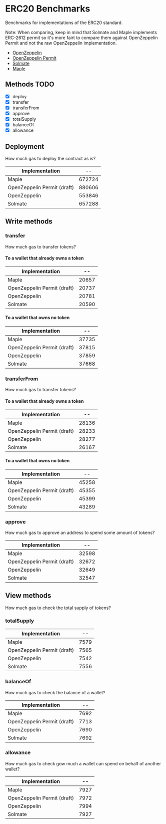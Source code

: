 # ERC20 Benchmarks

Benchmarks for implementations of the ERC20 standard.

Note: When comparing, keep in mind that Solmate and Maple implements ERC-2612 permit so it's more fairt to compare them against OpenZeppelin Permit and not the raw OpenZeppelin implementation.

- [OpenZeppelin](https://github.com/OpenZeppelin/openzeppelin-contracts)
- [OpenZeppelin Permit](https://github.com/OpenZeppelin/openzeppelin-contracts)
- [Solmate](https://github.com/rari-capital/solmate)
- [Maple](https://github.com/maple-labs/erc20)

## Methods TODO

- [x] deploy
- [x] transfer
- [x] transferFrom
- [x] approve
- [x] totalSupply
- [x] balanceOf
- [x] allowance

## Deployment

How much gas to deploy the contract as is?

<!-- Start deploy Table -->
|       Implementation      |  --  |
|---------------------------|------|
|           Maple           |672724|
|OpenZeppelin Permit (draft)|880606|
|        OpenZeppelin       |553846|
|          Solmate          |657288|
<!-- End deploy Table -->

## Write methods

### transfer

How much gas to transfer tokens?

#### To a wallet that already owns a token

<!-- Start transferToOwner Table -->
|       Implementation      |  -- |
|---------------------------|-----|
|           Maple           |20657|
|OpenZeppelin Permit (draft)|20737|
|        OpenZeppelin       |20781|
|          Solmate          |20590|
<!-- End transferToOwner Table -->

#### To a wallet that owns no token

<!-- Start transferToNonOwner Table -->
|       Implementation      |  -- |
|---------------------------|-----|
|           Maple           |37735|
|OpenZeppelin Permit (draft)|37815|
|        OpenZeppelin       |37859|
|          Solmate          |37668|
<!-- End transferToNonOwner Table -->

### transferFrom

How much gas to transfer tokens?

#### To a wallet that already owns a token

<!-- Start transferFromToOwner Table -->
|       Implementation      |  -- |
|---------------------------|-----|
|           Maple           |28136|
|OpenZeppelin Permit (draft)|28233|
|        OpenZeppelin       |28277|
|          Solmate          |26167|
<!-- End transferFromToOwner Table -->

#### To a wallet that owns no token

<!-- Start transferFromToNonOwner Table -->
|       Implementation      |  -- |
|---------------------------|-----|
|           Maple           |45258|
|OpenZeppelin Permit (draft)|45355|
|        OpenZeppelin       |45399|
|          Solmate          |43289|
<!-- End transferFromToNonOwner Table -->

### approve

How much gas to approve an address to spend some amount of tokens?

<!-- Start approve Table -->
|       Implementation      |  -- |
|---------------------------|-----|
|           Maple           |32598|
|OpenZeppelin Permit (draft)|32672|
|        OpenZeppelin       |32649|
|          Solmate          |32547|
<!-- End approve Table -->

## View methods

How much gas to check the total supply of tokens?

### totalSupply

<!-- Start totalSupply Table -->
|       Implementation      | -- |
|---------------------------|----|
|           Maple           |7579|
|OpenZeppelin Permit (draft)|7565|
|        OpenZeppelin       |7542|
|          Solmate          |7556|
<!-- End totalSupply Table -->

### balanceOf

How much gas to check the balance of a wallet?

<!-- Start balanceOf Table -->
|       Implementation      | -- |
|---------------------------|----|
|           Maple           |7692|
|OpenZeppelin Permit (draft)|7713|
|        OpenZeppelin       |7690|
|          Solmate          |7692|
<!-- End balanceOf Table -->

### allowance

How much gas to check gow much a wallet can spend on behalf of another wallet?

<!-- Start allowance Table -->
|       Implementation      | -- |
|---------------------------|----|
|           Maple           |7927|
|OpenZeppelin Permit (draft)|7972|
|        OpenZeppelin       |7994|
|          Solmate          |7927|
<!-- End allowance Table -->
